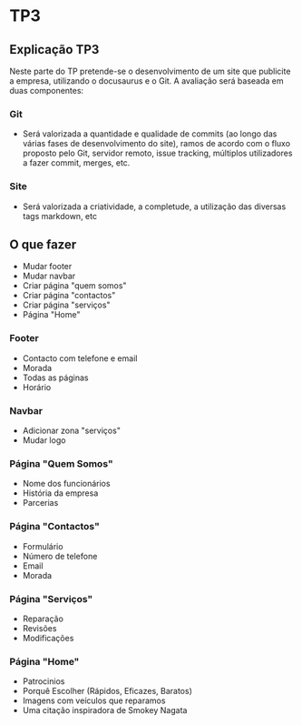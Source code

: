 # TP3

## Explicação TP3

Neste parte do TP pretende-se o desenvolvimento de um site que publicite a empresa, utilizando
o docusaurus e o Git. A avaliação será baseada em duas componentes:

### Git
 - Será valorizada a quantidade e qualidade de commits (ao longo das várias fases de desenvolvimento do site), ramos de acordo com o fluxo proposto pelo Git, servidor remoto, issue
tracking, múltiplos utilizadores a fazer commit, merges, etc.

### Site
 - Será valorizada a criatividade, a completude, a utilização das diversas tags markdown, etc


## O que fazer
 - Mudar footer
 - Mudar navbar
 - Criar página "quem somos"
 - Criar página "contactos"
 - Criar página "serviços"
 - Página "Home"
 

### Footer
 - Contacto com telefone e email
 - Morada
 - Todas as páginas
 - Horário


### Navbar
 - Adicionar zona "serviços"
 - Mudar logo


### Página "Quem Somos"
 - Nome dos funcionários
 - História da empresa
 - Parcerias

### Página "Contactos"
 - Formulário
 - Número de telefone
 - Email
 - Morada

### Página "Serviços"
 - Reparação
 - Revisões
 - Modificações

### Página "Home"
 - Patrocinios
 - Porquê Escolher (Rápidos, Eficazes, Baratos)
 - Imagens com veículos que reparamos
 - Uma citação inspiradora de Smokey Nagata